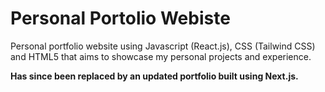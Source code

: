 # Personal Portolio Webiste

Personal portfolio website using Javascript (React.js), CSS (Tailwind CSS) and HTML5 that aims to showcase my personal projects and experience. 

**Has since been replaced by an updated portfolio built using Next.js.**

